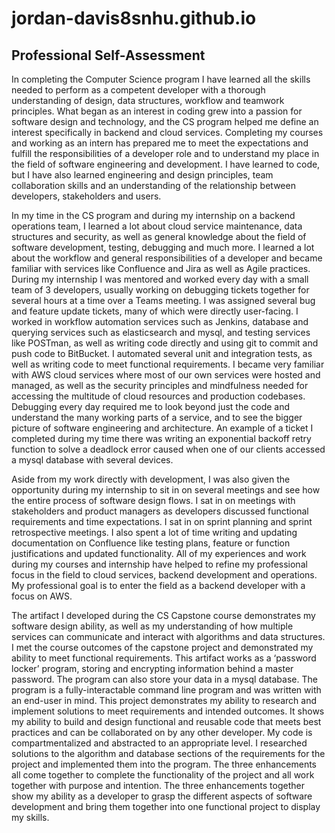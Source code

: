 # jordan-davis8snhu.github.io

## Professional Self-Assessment

In completing the Computer Science program I have learned all the skills needed to perform as a competent developer with a 
thorough understanding of design, data structures, workflow and teamwork principles.  What began as 
an interest in coding grew into a passion for software design and technology, and the CS program helped me 
define an interest specifically in backend and cloud services. Completing my courses and working as an intern 
has prepared me to meet the expectations and fulfill the responsibilities of a developer role and to understand 
my place in the field of software engineering and development. I have learned to code, but I have also learned 
engineering and design principles, team collaboration skills and an understanding of the relationship between 
developers, stakeholders and users. 

In my time in the CS program and during my internship on a backend operations team, I learned a lot about cloud service 
maintenance, data structures and security, as well as general knowledge about the field of software development, testing,
debugging and much more. I learned a lot about the workflow and general responsibilities of a developer and became familiar 
with services like Confluence and Jira as well as Agile practices. During my internship I was mentored and worked every day 
with a small team of 3 developers, usually working on debugging tickets together for several hours at a time over a Teams meeting. 
I was assigned several bug and feature update tickets, many of which were directly user-facing. I worked in workflow automation 
services such as Jenkins, database and querying services such as elasticsearch and mysql, and testing services like POSTman, as 
well as writing code directly and using git to commit and push code to BitBucket. I automated several unit and integration tests, 
as well as writing code to meet functional requirements.  I became very familiar with AWS cloud services where most of our own 
services were hosted and managed, as well as the security principles and mindfulness needed for accessing the multitude of cloud 
resources and production codebases.  Debugging every day required me to look beyond just the code and understand the many working 
parts of a service, and to see the bigger picture of software engineering and architecture. An example of a ticket I completed 
during my time there was writing an exponential backoff retry function to solve a deadlock error caused when one of our clients 
accessed a mysql database with several devices. 

Aside from my work directly with development, I was also given the opportunity during my internship to sit in on several meetings
and see how the entire process of software design flows. I sat in on meetings with stakeholders and product managers as developers 
discussed functional requirements and time expectations. I sat in on sprint planning and sprint retrospective meetings. I also spent
a lot of time writing and updating documentation on Confluence like testing plans, feature or function justifications and updated 
functionality. All of my experiences and work during my courses and internship have helped to refine my professional focus in the 
field to cloud services, backend development and operations. My professional goal is to enter the field as a backend developer with 
a focus on AWS.  

The artifact I developed during the CS Capstone course demonstrates my software design ability, as well as my understanding of how 
multiple services can communicate and interact with algorithms and data structures. I met the course outcomes of the capstone project 
and demonstrated my ability to meet functional requirements. This artifact works as a ‘password locker’ program, storing and encrypting 
information behind a master password. The program can also store your data in a mysql database. The program is a fully-interactable 
command line program and was written with an end-user in mind. This project demonstrates my ability to research and implement solutions 
to meet requirements and intended outcomes. It shows my ability to build and design functional and reusable code that meets best practices 
and can be collaborated on by any other developer. My code is compartmentalized and abstracted to an appropriate level. I researched 
solutions to the algorithm and database sections of the requirements for the project and implemented them into the program. The three 
enhancements all come together to complete the functionality of the project and all work together with purpose and intention. The three 
enhancements together show my ability as a developer to grasp the different aspects of software development and bring them together into 
one functional project to display my skills.

